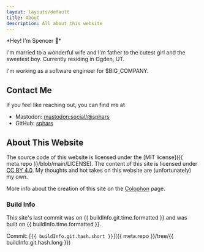```yaml
---
layout: layouts/default
title: About
description: All about this website
---
```


*Hey! I'm Spencer 👋*️

I'm married to a wonderful wife and I'm father to the cutest girl and the sweetest boy. Currently residing in Ogden, UT.

I'm working as a software engineer for $BIG_COMPANY.

## Contact Me

If you feel like reaching out, you can find me at
 * Mastodon: [mastodon.social/@sphars]({{meta.social.mastodon}})
 * GitHub: [sphars]({{meta.social.github}})

## About This Website

The source code of this website is licensed under the [MIT license]({{ meta.repo }}/blob/main/LICENSE). The content of this site is licensed under [CC BY 4.0](https://creativecommons.org/licenses/by/4.0/). My thoughts and hot takes on this website are (unfortunately) my own.

More info about the creation of this site on the [Colophon](/colophon) page.

### Build Info

This site's last commit was on {{ buildInfo.git.time.formatted }} and was built on {{ buildInfo.time.formatted }}. 

Commit: [`{{ buildInfo.git.hash.short }}`]({{ meta.repo }}/tree/{{ buildInfo.git.hash.long }})
